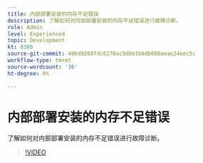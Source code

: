 ```yaml
---
title: 内部部署安装的内存不足错误
description: 了解如何对内部部署安装的内存不足错误进行故障诊断。
role: Admin
level: Experienced
topic: Development
kt: 8386
source-git-commit: 496d9268fdc6276ac9dbb1b6db608aeae24eec5c
workflow-type: tm+mt
source-wordcount: '36'
ht-degree: 0%

---
```



# 内部部署安装的内存不足错误

了解如何对内部部署安装的内存不足错误进行故障诊断。

>[!VIDEO](https://video.tv.adobe.com/v/335891?quality=12)
